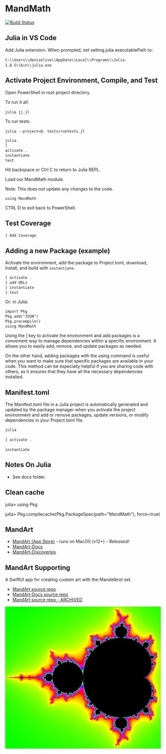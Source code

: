 # MandMath

[![Build Status](https://github.com/denisecase/MandMath.jl/actions/workflows/CI.yml/badge.svg?branch=master)](https://github.com/denisecase/MandMath.jl/actions/workflows/CI.yml?query=branch%3Amaster)


## Julia in VS Code

Add Julia extension. When prompted, set setting.julia.executablePath to:

`C:\\Users\\deniselive\\AppData\\Local\\Programs\\Julia-1.8.5\\bin\\julia.exe`

## Activate Project Environment, Compile, and Test



Open PowerShell in root project directory. 

To run it all: 

`julia jj.jl`

To run tests:

`julia --project=@. tests/runtests.jl`


```
julia
]
activate .
instantiate
test
```

Hit backspace or Ctrl C to return to Julia REPL. 

Load our MandMath module.

Note: This does not update any changes to the code. 

```
using MandMath
```

CTRL D to exit back to PowerShell. 

## Test Coverage

`] Add Coverage`

## Adding a new Package (example)

Activate the environment, add the package to Project.toml, 
download, install, and build with `instantiate`.

```
] activate .
] add URLs
] instantiate
] test
```

Or: in Julia:

```
import Pkg
Pkg.add("JSON")
Pkg.precompile()
using MandMath
```

Using the ] key to activate the environment and add packages is a convenient way
 to manage dependencies within a specific environment. 
 It allows you to easily add, remove, and update packages as needed.

On the other hand, adding packages with the using command is useful when you 
want to make sure that specific packages are available in your code. 
This method can be especially helpful if you are sharing code with others, 
as it ensures that they have all the necessary dependencies installed.

## Manifest.toml

The Manifest.toml file in a Julia project is automatically generated and 
updated by the package manager when you activate the project environment and 
add or remove packages, update versions, or modify dependencies in your 
Project.toml file.

```
julia

] activate .

instantiate
```

## Notes On Julia

- See docs folder.

## Clean cache

julia> using Pkg

julia> Pkg.compilecache(Pkg.PackageSpec(path="MandMath"), force=true)

## MandArt

- [MandArt (App Store)](https://apps.apple.com/us/app/mandart/id6445924588?mt=12) - runs on MacOS (v12+) - _Released!_
- [MandArt-Docs](https://denisecase.github.io/MandArt-Docs/documentation/mandart/)
- [MandArt-Discoveries](https://github.com/denisecase/MandArt-Discoveries)

## MandArt Supporting

A SwiftUI app for creating custom art with the Mandelbrot set.

- [MandArt source repo](https://github.com/brucehjohnson/MandArt) 
- [MandArt-Docs source repo](https://github.com/denisecase/MandArt-Docs)
- [MandArt source repo - ARCHIVED](https://github.com/denisecase/MandArt) 

![MandArt](https://raw.githubusercontent.com/denisecase/MandArt-Discoveries/main/denisecase/Opening.png)
